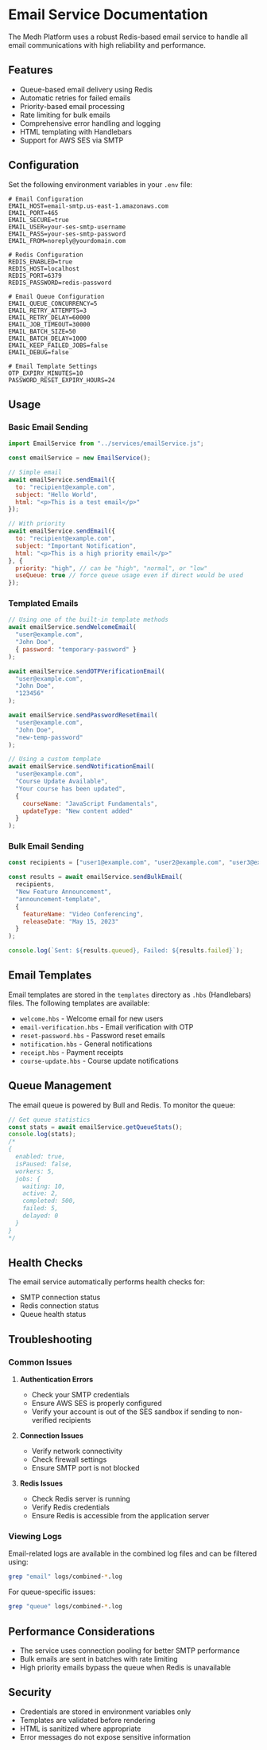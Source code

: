 # Email Service Documentation

The Medh Platform uses a robust Redis-based email service to handle all email communications with high reliability and performance.

## Features

- Queue-based email delivery using Redis
- Automatic retries for failed emails
- Priority-based email processing
- Rate limiting for bulk emails
- Comprehensive error handling and logging
- HTML templating with Handlebars
- Support for AWS SES via SMTP

## Configuration

Set the following environment variables in your `.env` file:

```env
# Email Configuration
EMAIL_HOST=email-smtp.us-east-1.amazonaws.com
EMAIL_PORT=465
EMAIL_SECURE=true
EMAIL_USER=your-ses-smtp-username
EMAIL_PASS=your-ses-smtp-password
EMAIL_FROM=noreply@yourdomain.com

# Redis Configuration
REDIS_ENABLED=true
REDIS_HOST=localhost
REDIS_PORT=6379
REDIS_PASSWORD=redis-password

# Email Queue Configuration
EMAIL_QUEUE_CONCURRENCY=5
EMAIL_RETRY_ATTEMPTS=3
EMAIL_RETRY_DELAY=60000
EMAIL_JOB_TIMEOUT=30000
EMAIL_BATCH_SIZE=50
EMAIL_BATCH_DELAY=1000
EMAIL_KEEP_FAILED_JOBS=false
EMAIL_DEBUG=false

# Email Template Settings
OTP_EXPIRY_MINUTES=10
PASSWORD_RESET_EXPIRY_HOURS=24
```

## Usage

### Basic Email Sending

```javascript
import EmailService from "../services/emailService.js";

const emailService = new EmailService();

// Simple email
await emailService.sendEmail({
  to: "recipient@example.com",
  subject: "Hello World",
  html: "<p>This is a test email</p>"
});

// With priority
await emailService.sendEmail({
  to: "recipient@example.com",
  subject: "Important Notification",
  html: "<p>This is a high priority email</p>"
}, {
  priority: "high", // can be "high", "normal", or "low"
  useQueue: true // force queue usage even if direct would be used
});
```

### Templated Emails

```javascript
// Using one of the built-in template methods
await emailService.sendWelcomeEmail(
  "user@example.com",
  "John Doe",
  { password: "temporary-password" }
);

await emailService.sendOTPVerificationEmail(
  "user@example.com",
  "John Doe",
  "123456"
);

await emailService.sendPasswordResetEmail(
  "user@example.com",
  "John Doe",
  "new-temp-password"
);

// Using a custom template
await emailService.sendNotificationEmail(
  "user@example.com",
  "Course Update Available",
  "Your course has been updated",
  { 
    courseName: "JavaScript Fundamentals",
    updateType: "New content added"
  }
);
```

### Bulk Email Sending

```javascript
const recipients = ["user1@example.com", "user2@example.com", "user3@example.com"];

const results = await emailService.sendBulkEmail(
  recipients,
  "New Feature Announcement",
  "announcement-template",
  { 
    featureName: "Video Conferencing",
    releaseDate: "May 15, 2023"
  }
);

console.log(`Sent: ${results.queued}, Failed: ${results.failed}`);
```

## Email Templates

Email templates are stored in the `templates` directory as `.hbs` (Handlebars) files. The following templates are available:

- `welcome.hbs` - Welcome email for new users
- `email-verification.hbs` - Email verification with OTP
- `reset-password.hbs` - Password reset emails
- `notification.hbs` - General notifications
- `receipt.hbs` - Payment receipts
- `course-update.hbs` - Course update notifications

## Queue Management

The email queue is powered by Bull and Redis. To monitor the queue:

```javascript
// Get queue statistics
const stats = await emailService.getQueueStats();
console.log(stats);
/*
{
  enabled: true,
  isPaused: false,
  workers: 5,
  jobs: {
    waiting: 10,
    active: 2,
    completed: 500,
    failed: 5,
    delayed: 0
  }
}
*/
```

## Health Checks

The email service automatically performs health checks for:
- SMTP connection status
- Redis connection status
- Queue health status

## Troubleshooting

### Common Issues

1. **Authentication Errors**
   - Check your SMTP credentials
   - Ensure AWS SES is properly configured
   - Verify your account is out of the SES sandbox if sending to non-verified recipients

2. **Connection Issues**
   - Verify network connectivity
   - Check firewall settings
   - Ensure SMTP port is not blocked

3. **Redis Issues**
   - Check Redis server is running
   - Verify Redis credentials
   - Ensure Redis is accessible from the application server

### Viewing Logs

Email-related logs are available in the combined log files and can be filtered using:

```bash
grep "email" logs/combined-*.log
```

For queue-specific issues:

```bash
grep "queue" logs/combined-*.log
```

## Performance Considerations

- The service uses connection pooling for better SMTP performance
- Bulk emails are sent in batches with rate limiting
- High priority emails bypass the queue when Redis is unavailable

## Security

- Credentials are stored in environment variables only
- Templates are validated before rendering
- HTML is sanitized where appropriate
- Error messages do not expose sensitive information
